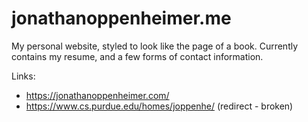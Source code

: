 # jonathanoppenheimer.me
My personal website, styled to look like the page of a book. Currently contains my resume, and a few forms of contact information. 

Links: 
- https://jonathanoppenheimer.com/
- https://www.cs.purdue.edu/homes/joppenhe/ (redirect - broken) 
